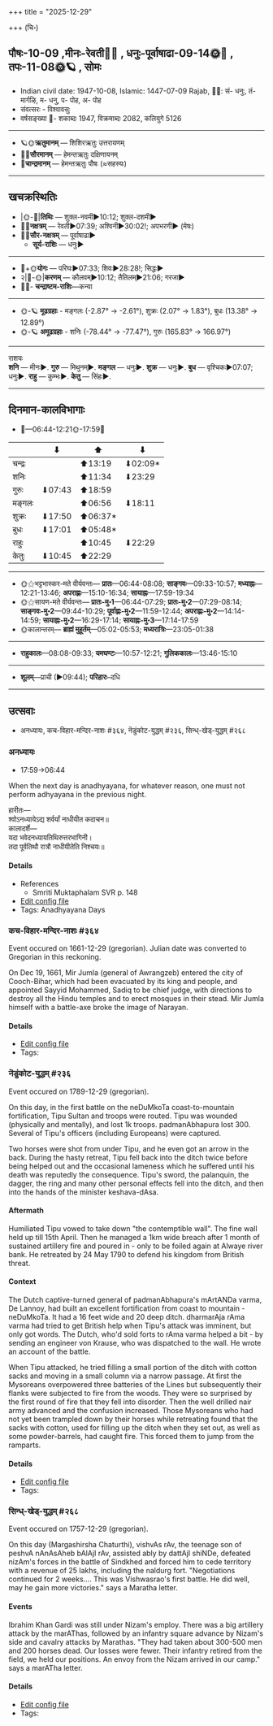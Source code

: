+++
title = "2025-12-29"

+++
(चि॰)
## पौषः-10-09  ,मीनः-रेवती🌛🌌  ,  धनुः-पूर्वाषाढा-09-14🌞🌌  ,  तपः-11-08🌞🪐  , सोमः
- Indian civil date: 1947-10-08, Islamic: 1447-07-09 Rajab, 🌌🌞: सं- धनुः, तं- मार्गऴि, म- धनु, प- पोह, अ- पोह
- संवत्सरः - विश्वावसुः
- वर्षसङ्ख्या 🌛- शकाब्दः 1947, विक्रमाब्दः 2082, कलियुगे 5126
___________________
- 🪐🌞**ऋतुमानम्** — शिशिरऋतुः उत्तरायणम्
- 🌌🌞**सौरमानम्** — हेमन्तऋतुः दक्षिणायनम्
- 🌛**चान्द्रमानम्** — हेमन्तऋतुः पौषः (≈सहस्यः)
___________________


## खचक्रस्थितिः
- |🌞-🌛|**तिथिः** — शुक्ल-नवमी►10:12; शुक्ल-दशमी►  
- 🌌🌛**नक्षत्रम्** — रेवती►07:39; अश्विनी►30:02!; अपभरणी► (मेषः)  
- 🌌🌞**सौर-नक्षत्रम्** — पूर्वाषाढा►  
  - **सूर्य-राशिः** — धनुः► 
___________________
- 🌛+🌞**योगः** — परिघः►07:33; शिवः►28:28!; सिद्धः►  
- २|🌛-🌞|**करणम्** — कौलवम्►10:12; तैतिलम्►21:06; गरजा►  
- 🌌🌛- **चन्द्राष्टम-राशिः**—कन्या  
___________________
- 🌞-🪐 **मूढग्रहाः** - मङ्गलः (-2.87° → -2.61°), शुक्रः (2.07° → 1.83°), बुधः (13.38° → 12.89°)
- 🌞-🪐 **अमूढग्रहाः** - शनिः (-78.44° → -77.47°), गुरुः (165.83° → 166.97°)
___________________
राशयः  
**शनि** — मीनः►. **गुरु** — मिथुनम्►. **मङ्गल** — धनुः►. **शुक्र** — धनुः►. **बुध** — वृश्चिकः►07:07; धनुः►. **राहु** — कुम्भः►. **केतु** — सिंहः►. 
___________________


## दिनमान-कालविभागाः
- 🌅—06:44-12:21🌞-17:59🌇  

|      |⬇     |⬆     |⬇     |
|------|-----|-----|------|
|चन्द्रः|     |⬆13:19 |⬇02:09*|
|शनिः   |     |⬆11:34 |⬇23:29 |
|गुरुः  |⬇07:43 |⬆18:59 |     |
|मङ्गलः |     |⬆06:56 |⬇18:11 |
|शुक्रः |⬇17:50 |⬆06:37*|     |
|बुधः   |⬇17:01 |⬆05:48*|     |
|राहुः  |     |⬆10:45 |⬇22:29 |
|केतुः  |⬇10:45 |⬆22:29 |     |
___________________
- 🌞⚝भट्टभास्कर-मते वीर्यवन्तः— **प्रातः**—06:44-08:08; **साङ्गवः**—09:33-10:57; **मध्याह्नः**—12:21-13:46; **अपराह्णः**—15:10-16:34; **सायाह्नः**—17:59-19:34  
- 🌞⚝सायण-मते वीर्यवन्तः— **प्रातः-मु॰1**—06:44-07:29; **प्रातः-मु॰2**—07:29-08:14; **साङ्गवः-मु॰2**—09:44-10:29; **पूर्वाह्णः-मु॰2**—11:59-12:44; **अपराह्णः-मु॰2**—14:14-14:59; **सायाह्नः-मु॰2**—16:29-17:14; **सायाह्नः-मु॰3**—17:14-17:59  
- 🌞कालान्तरम्— **ब्राह्मं मुहूर्तम्**—05:02-05:53; **मध्यरात्रिः**—23:05-01:38  
___________________
- **राहुकालः**—08:08-09:33; **यमघण्टः**—10:57-12:21; **गुलिककालः**—13:46-15:10  
___________________
- **शूलम्**—प्राची (►09:44); **परिहारः**–दधि  
___________________

## उत्सवाः
- अनध्यायः, कच-विहार-मन्दिर-नाशः #३६४, नॆडुंकोट-युद्धम् #२३६, सिन्ध्-खेड्-युद्धम् #२६८
### अनध्यायः
- 17:59→06:44



When the next day is anadhyayana, for whatever reason, one must not perform adhyayana in the previous night.

हारीतः—  
श्वोऽनध्यायेऽद्य शर्वर्यां नाधीयीत कदाचन॥  
कालादर्शे—  
यदा भवेदनध्यायतिथिरुत्तरभागिनी।  
तदा पूर्वतिथौ रात्रौ नाधीयीतेति निश्चयः॥



#### Details
- References
  - Smriti Muktaphalam SVR p.  148
- [Edit config file](https://github.com/jyotisham/adyatithi/blob/master/time_focus/adhyayana/description_only/anadhyAyaH~pUrvarAtrau.toml)
- Tags: Anadhyayana Days


### कच-विहार-मन्दिर-नाशः #३६४

Event occured on 1661-12-29 (gregorian). Julian date was converted to Gregorian in this reckoning. 

On Dec 19, 1661, Mir Jumla (general of Awrangzeb) entered the city of Cooch-Bihar, which had been evacuated by its king and people, and appointed Sayyid Mohammed, Sadiq to be chief judge, with directions to destroy all the Hindu temples and to erect mosques in their stead. Mir Jumla himself with a battle-axe broke the image of Narayan.

#### Details
- [Edit config file](https://github.com/jyotisham/adyatithi/blob/master/mahApuruSha/xatra-later/julian/day/12/19/cooch-bihAr-temple-destruction.toml)
- Tags: 


### नॆडुंकोट-युद्धम् #२३६

Event occured on 1789-12-29 (gregorian). 

On this day, in the first battle on the neDuMkoTa coast-to-mountain fortification, Tipu Sultan and troops were routed. Tipu was wounded (physically and mentally), and lost 1k troops. padmanAbhapura lost 300. Several of Tipu's officers (including Europeans) were captured.

Two horses were shot from under Tipu, and he even got an arrow in the back. During the hasty retreat, Tipu fell back into the ditch twice before being helped out and the occasional lameness which he suffered until his death was reputedly the consequence. Tipu's sword, the palanquin, the dagger, the ring and many other personal effects fell into the ditch, and then into the hands of the minister keshava-dAsa.


#### Aftermath
Humiliated Tipu vowed to take down "the contemptible wall". The fine wall held up till 15th April. Then he managed a 1km wide breach after 1 month of sustained artillery fire and poured in - only to be foiled again at Alwaye river bank. He retreated by 24 May 1790 to defend his kingdom from British threat.

#### Context
The Dutch captive-turned general of padmanAbhapura's mArtANDa varma, De Lannoy, had built an excellent fortification from coast to mountain - neDuMkoTa. It had a 16 feet wide and 20 deep ditch. dharmarAja rAma varma had tried to get British help when Tipu's attack was imminent, but only got words. The Dutch, who'd sold forts to rAma varma helped a bit - by sending an engineer von Krause, who was dispatched to the wall. He wrote an account of the battle.

When Tipu attacked, he tried filling a small portion of the ditch with cotton sacks and moving in a small column via a narrow passage. At first the Mysoreans overpowered three batteries of the Lines but subsequently their flanks were subjected to fire from the woods. They were so surprised by the first round of fire that they fell into disorder. Then the well drilled nair army advanced and the confusion increased. Those Mysoreans who had not yet been trampled down by their horses while retreating found that the sacks with cotton, used for filling up the ditch when they set out, as well as some powder-barrels, had caught fire. This forced them to jump from the ramparts.

#### Details
- [Edit config file](https://github.com/jyotisham/adyatithi/blob/master/mahApuruSha/xatra-later/gregorian/day/12/29/neDuMkoTa-yuddham.toml)
- Tags: 


### सिन्ध्-खेड्-युद्धम् #२६८

Event occured on 1757-12-29 (gregorian). 

On this day (Margashirsha Chaturthi), vishvAs rAv, the teenage son of peshvA nAnAsAheb bAlAjI rAv, assisted ably by dattAjI shiNDe, defeated nizAm's forces in the battle of Sindkhed and forced him to cede territory with a revenue of 25 lakhs, including the naldurg fort. "Negotiations continued for 2 weeks.... This was Vishwasrao's first battle. He did well, may he gain more victories." says a Maratha letter.

#### Events 
Ibrahim Khan Gardi was still under Nizam's employ. There was a big artillery attack by the marAThas, followed by an infantry square advance by Nizam's side and cavalry attacks by Marathas. "They had taken about 300-500 men and 200 horses dead. Our losses were fewer. Their infantry retired from the field, we held our positions. An envoy from the Nizam arrived in our camp." says a marATha letter.

#### Details
- [Edit config file](https://github.com/jyotisham/adyatithi/blob/master/mahApuruSha/xatra-later/gregorian/day/12/29/sind-kheD-yuddham.toml)
- Tags: 


